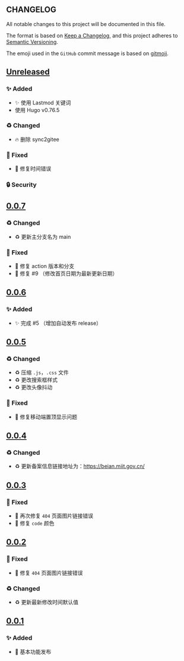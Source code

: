 ## CHANGELOG

All notable changes to this project will be documented in this file.

The format is based on [Keep a Changelog](https://keepachangelog.com/en/1.0.0/),
and this project adheres to [Semantic Versioning](https://semver.org/spec/v2.0.0.html).

The emoji used in the `GitHub` commit message is based on [gitmoji](https://gitmoji.carloscuesta.me/).

## [Unreleased]

### ✨ Added

- ✨ 使用 Lastmod 关键词
- 使用 Hugo v0.76.5

### ♻️ Changed

- 🔥 删除 sync2gitee

### 🐛 Fixed

- 🐛 修复时间错误

### 🔒 Security

## [0.0.7]

### ♻️ Changed

- ♻️ 更新主分支名为 main

### 🐛 Fixed

- 🐛 修复 action 版本和分支
- 🐛 修复 #9 （修改首页日期为最新更新日期）

## [0.0.6]

### ✨ Added

- ✨ 完成 #5 （增加自动发布 release）

## [0.0.5]

### ♻️ Changed

- ♻️ 压缩 `.js`，`.css` 文件
- ♻️ 更改搜索框样式
- ♻️ 更改头像抖动

### 🐛 Fixed

- 🐛 修复移动端置顶显示问题

## [0.0.4]

### ♻️ Changed

- ♻️ 更新备案信息链接地址为：<https://beian.miit.gov.cn/>

## [0.0.3]

### 🐛 Fixed

- 🐛 再次修复 `404` 页面图片链接错误
- 🐛 修复 `code` 颜色

## [0.0.2]

### 🐛 Fixed

- 🐛 修复 `404` 页面图片链接错误

### ♻️ Changed

- ♻️ 更新最新修改时间默认值

## [0.0.1]

### ✨ Added

- 🎉 基本功能发布

[unreleased]: https://github.com/olivierlacan/keep-a-changelog/compare/v0.0.7...HEAD
[0.0.7]: https://github.com/mindsers/changelog-reader-action/compare/v0.0.7
[0.0.6]: https://github.com/mindsers/changelog-reader-action/compare/v0.0.6
[0.0.5]: https://github.com/mindsers/changelog-reader-action/compare/v0.0.5
[0.0.4]: https://github.com/mindsers/changelog-reader-action/compare/v0.0.4
[0.0.3]: https://github.com/mindsers/changelog-reader-action/compare/v0.0.3
[0.0.2]: https://github.com/mindsers/changelog-reader-action/compare/v0.0.2
[0.0.1]: https://github.com/mindsers/changelog-reader-action/compare/v0.0.1
